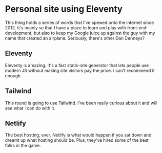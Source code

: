 # Personal site using Eleventy

This thing holds a series of words that I've spewed onto the internet since 2012. It's mainly so that I have a place to learn and play with front-end development, but also to keep my Google juice up against the guy with my name that created an airplane. Seriously, there's other Dan Denneys?

## Eleventy

Eleventy is amazing. It's a fast static-site generator that lets people use modern JS without making site visitors pay the price. I can't recommend it enough.

## Tailwind

This round is going to use Tailwind. I've been really curious about it and will see what I can do with it.

## Netlify

The best hosting, ever. Netlify is what would happen if you sat down and dreamt up what hosting should be. Plus, they've hired some of the best folks in the game.
